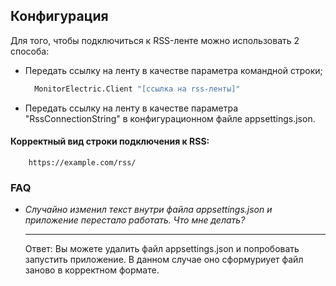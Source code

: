 ## Конфигурация
Для того, чтобы подключиться к RSS-ленте можно использовать 2 способа:
- Передать ссылку на ленту в качестве параметра командной строки;
  ```bash
    MonitorElectric.Client "[ссылка на rss-ленты]"
  ```
- Передать ссылку на ленту в качестве параметра "RssConnectionString" в конфигурационном файле appsettings.json.
#### Корректный вид строки подключения к RSS:
```
    https://example.com/rss/
```


### FAQ
- *Случайно изменил текст внутри файла appsettings.json и приложение перестало работать. Что мне делать?*<hr/>
    Ответ: Вы можете удалить файл appsettings.json и попробовать запустить приложение. В данном случае оно сформуриует файл заново в корректном формате.